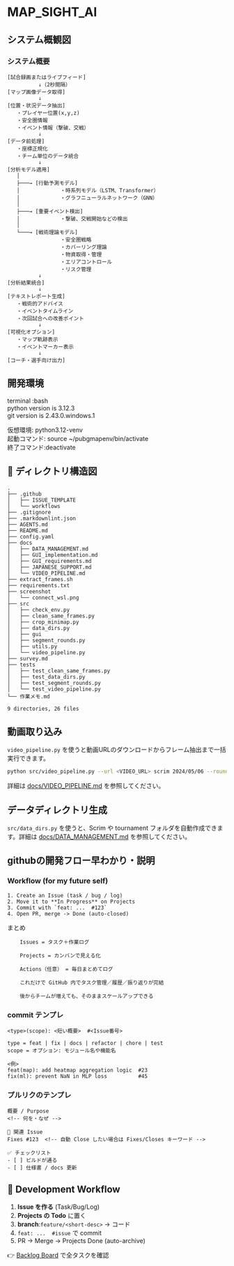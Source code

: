 # MAP_SIGHT_AI

## システム概観図

### システム概要

``` text
[試合録画またはライブフィード]
          ↓（2秒間隔）
[マップ画像データ取得]
          ↓
[位置・状況データ抽出]
   ・プレイヤー位置(x,y,z)
   ・安全圏情報
   ・イベント情報（撃破、交戦）
          ↓
[データ前処理]
   ・座標正規化
   ・チーム単位のデータ統合
          ↓
[分析モデル適用]
   │
   ├───→ [行動予測モデル]
   │             ・時系列モデル（LSTM、Transformer）
   │             ・グラフニューラルネットワーク（GNN）
   │
   ├───→ [重要イベント検出]
   │             ・撃破、交戦開始などの検出
   │
   └───→ [戦術理論モデル]
                 ・安全圏戦略
                 ・カバーリング理論
                 ・物資取得・管理
                 ・エリアコントロール
                 ・リスク管理
          ↓
[分析結果統合]
          ↓
[テキストレポート生成]
   ・戦術的アドバイス
   ・イベントタイムライン
   ・次回試合への改善ポイント
          ↓
[可視化オプション]
   ・マップ軌跡表示
   ・イベントマーカー表示
          ↓
[コーチ・選手向け出力]
```

## 開発環境

terminal :bash  
python version is 3.12.3  
git version is 2.43.0.windows.1  

仮想環境: python3.12-venv  
起動コマンド: source ~/pubgmapenv/bin/activate  
終了コマンド:deactivate  

## 📂 ディレクトリ構造図
<!-- DIR-START -->
``` text
.
├── .github
│   ├── ISSUE_TEMPLATE
│   └── workflows
├── .gitignore
├── .markdownlint.json
├── AGENTS.md
├── README.md
├── config.yaml
├── docs
│   ├── DATA_MANAGEMENT.md
│   ├── GUI_implementation.md
│   ├── GUI_requirements.md
│   ├── JAPANESE_SUPPORT.md
│   └── VIDEO_PIPELINE.md
├── extract_frames.sh
├── requirements.txt
├── screenshot
│   └── connect_wsl.png
├── src
│   ├── check_env.py
│   ├── clean_same_frames.py
│   ├── crop_minimap.py
│   ├── data_dirs.py
│   ├── gui
│   ├── segment_rounds.py
│   ├── utils.py
│   └── video_pipeline.py
├── survey.md
├── tests
│   ├── test_clean_same_frames.py
│   ├── test_data_dirs.py
│   ├── test_segment_rounds.py
│   └── test_video_pipeline.py
└── 作業メモ.md

9 directories, 26 files
```
<!-- DIR-END -->

## 動画取り込み

`video_pipeline.py` を使うと動画URLのダウンロードからフレーム抽出まで一括実行できます。

```bash
python src/video_pipeline.py --url <VIDEO_URL> scrim 2024/05/06 --rounds 2
```

詳細は [docs/VIDEO_PIPELINE.md](docs/VIDEO_PIPELINE.md) を参照してください。

## データディレクトリ生成

`src/data_dirs.py` を使うと、Scrim や tournament フォルダを自動作成できます。詳細は [docs/DATA_MANAGEMENT.md](docs/DATA_MANAGEMENT.md) を参照してください。

## githubの開発フロー早わかり・説明

### Workflow (for my future self)

```text
1. Create an Issue (task / bug / log)
2. Move it to **In Progress** on Projects
3. Commit with `feat: ...  #123`
4. Open PR, merge -> Done (auto-closed)

```

まとめ

```text
    Issues = タスク＋作業ログ

    Projects = カンバンで見える化

    Actions（任意） = 毎日まとめてログ

    これだけで GitHub 内でタスク管理／履歴／振り返りが完結

    後からチームが増えても、そのままスケールアップできる

```

### commit テンプレ

```text
<type>(scope): <短い概要>  #<Issue番号>

type = feat | fix | docs | refactor | chore | test  
scope = オプション: モジュール名や機能名  

<例>
feat(map): add heatmap aggregation logic  #23
fix(ml): prevent NaN in MLP loss          #45
```

### プルリクのテンプレ

```text
概要 / Purpose
<!-- 何を・なぜ -->

🔗 関連 Issue
Fixes #123  <!-- 自動 Close したい場合は Fixes/Closes キーワード -->

✅ チェックリスト
- [ ] ビルドが通る
- [ ] 仕様書 / docs 更新
```

## 🌱 Development Workflow

1. **Issue を作る** (Task/Bug/Log)
2. **Projects の Todo** に置く
3. **branch**:`feature/<short-desc>` → コード
4. `feat: ...  #issue` で commit
5. PR → Merge → Projects Done (auto-archive)

👉 [Backlog Board](https://github.com/<user>/<repo>/projects/1) で全タスクを確認
